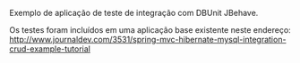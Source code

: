 Exemplo de aplicação de teste de integração com DBUnit JBehave.

Os testes foram incluídos em uma aplicação base existente neste endereço:
http://www.journaldev.com/3531/spring-mvc-hibernate-mysql-integration-crud-example-tutorial